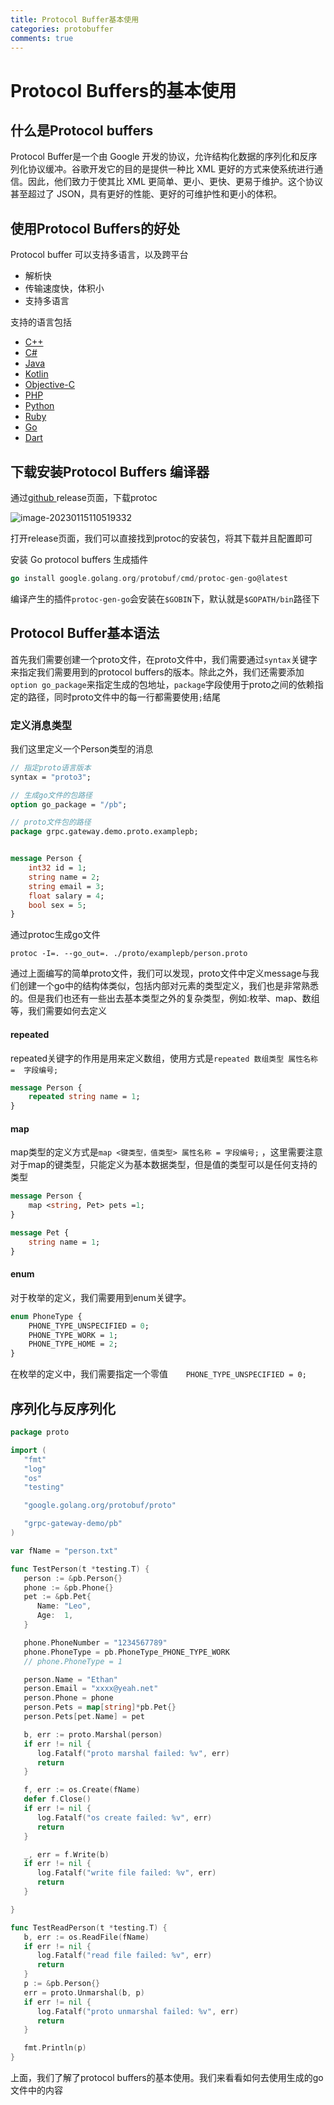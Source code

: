 ```yaml
---
title: Protocol Buffer基本使用
categories: protobuffer
comments: true
---
```


# Protocol Buffers的基本使用

## 什么是Protocol buffers

Protocol Buffer是一个由 Google 开发的协议，允许结构化数据的序列化和反序列化协议缓冲。谷歌开发它的目的是提供一种比 XML 更好的方式来使系统进行通信。因此，他们致力于使其比 XML 更简单、更小、更快、更易于维护。这个协议甚至超过了 JSON，具有更好的性能、更好的可维护性和更小的体积。

<!--more-->

## 使用Protocol Buffers的好处

Protocol buffer 可以支持多语言，以及跨平台

* 解析快
* 传输速度快，体积小
* 支持多语言

支持的语言包括

* [C++](https://developers.google.com/protocol-buffers/docs/reference/cpp-generated#invocation)
* [C#](https://developers.google.com/protocol-buffers/docs/reference/csharp-generated#invocation)
* [Java](https://developers.google.com/protocol-buffers/docs/reference/java-generated#invocation)
* [Kotlin](https://developers.google.com/protocol-buffers/docs/reference/kotlin-generated#invocation)
* [Objective-C](https://developers.google.com/protocol-buffers/docs/reference/objective-c-generated#invocation)
* [PHP](https://developers.google.com/protocol-buffers/docs/reference/php-generated#invocation)
* [Python](https://developers.google.com/protocol-buffers/docs/reference/python-generated#invocation)
* [Ruby](https://developers.google.com/protocol-buffers/docs/reference/ruby-generated#invocation)
* [Go](https://github.com/protocolbuffers/protobuf-go)
* [Dart](https://github.com/google/protobuf.dart)

## 下载安装Protocol Buffers 编译器

通过[github ](https://github.com/protocolbuffers/protobuf/releases) release页面，下载protoc

![image-20230115110519332](https://img.ethanleo.top/uPic/image-20230115110519332.png)

打开release页面，我们可以直接找到protoc的安装包，将其下载并且配置即可

安装 Go protocol buffers 生成插件

```go
go install google.golang.org/protobuf/cmd/protoc-gen-go@latest
```

编译产生的插件`protoc-gen-go`会安装在`$GOBIN`下，默认就是`$GOPATH/bin`路径下

## Protocol Buffer基本语法

首先我们需要创建一个proto文件，在proto文件中，我们需要通过`syntax`关键字来指定我们需要用到的protocol buffers的版本。除此之外，我们还需要添加`option go_package`来指定生成的包地址，`package`字段使用于proto之间的依赖指定的路径，同时proto文件中的每一行都需要使用`;`结尾

### 定义消息类型

我们这里定义一个Person类型的消息

```protobuf
// 指定proto语言版本
syntax = "proto3";

// 生成go文件的包路径
option go_package = "/pb";

// proto文件包的路径
package grpc.gateway.demo.proto.examplepb;


message Person {
    int32 id = 1;
    string name = 2;
    string email = 3;
    float salary = 4;
    bool sex = 5;
}
```

通过protoc生成go文件

`protoc -I=. --go_out=. ./proto/examplepb/person.proto `

通过上面编写的简单proto文件，我们可以发现，proto文件中定义message与我们创建一个go中的结构体类似，包括内部对元素的类型定义，我们也是非常熟悉的。但是我们也还有一些出去基本类型之外的复杂类型，例如:枚举、map、数组等，我们需要如何去定义

#### repeated

repeated关键字的作用是用来定义数组，使用方式是`repeated 数组类型 属性名称 =  字段编号;`

```protobuf
message Person {
	repeated string name = 1;
}
```

#### map

map类型的定义方式是`map <键类型，值类型> 属性名称 = 字段编号;` ，这里需要注意对于map的键类型，只能定义为基本数据类型，但是值的类型可以是任何支持的类型

```protobuf
message Person {
	map <string, Pet> pets =1;
}

message Pet {
	string name = 1;
}
```

#### enum

对于枚举的定义，我们需要用到enum关键字。

```protobuf
enum PhoneType {
    PHONE_TYPE_UNSPECIFIED = 0;
    PHONE_TYPE_WORK = 1;
    PHONE_TYPE_HOME = 2;
}
```

在枚举的定义中，我们需要指定一个零值`    PHONE_TYPE_UNSPECIFIED = 0;` 

## 序列化与反序列化

```go
package proto

import (
   "fmt"
   "log"
   "os"
   "testing"

   "google.golang.org/protobuf/proto"

   "grpc-gateway-demo/pb"
)

var fName = "person.txt"

func TestPerson(t *testing.T) {
   person := &pb.Person{}
   phone := &pb.Phone{}
   pet := &pb.Pet{
      Name: "Leo",
      Age:  1,
   }

   phone.PhoneNumber = "1234567789"
   phone.PhoneType = pb.PhoneType_PHONE_TYPE_WORK
   // phone.PhoneType = 1

   person.Name = "Ethan"
   person.Email = "xxxx@yeah.net"
   person.Phone = phone
   person.Pets = map[string]*pb.Pet{}
   person.Pets[pet.Name] = pet

   b, err := proto.Marshal(person)
   if err != nil {
      log.Fatalf("proto marshal failed: %v", err)
      return
   }

   f, err := os.Create(fName)
   defer f.Close()
   if err != nil {
      log.Fatalf("os create failed: %v", err)
      return
   }

   _, err = f.Write(b)
   if err != nil {
      log.Fatalf("write file failed: %v", err)
      return
   }

}

func TestReadPerson(t *testing.T) {
   b, err := os.ReadFile(fName)
   if err != nil {
      log.Fatalf("read file failed: %v", err)
      return
   }
   p := &pb.Person{}
   err = proto.Unmarshal(b, p)
   if err != nil {
      log.Fatalf("proto unmarshal failed: %v", err)
      return
   }

   fmt.Println(p)
}
```

上面，我们了解了protocol buffers的基本使用。我们来看看如何去使用生成的go文件中的内容